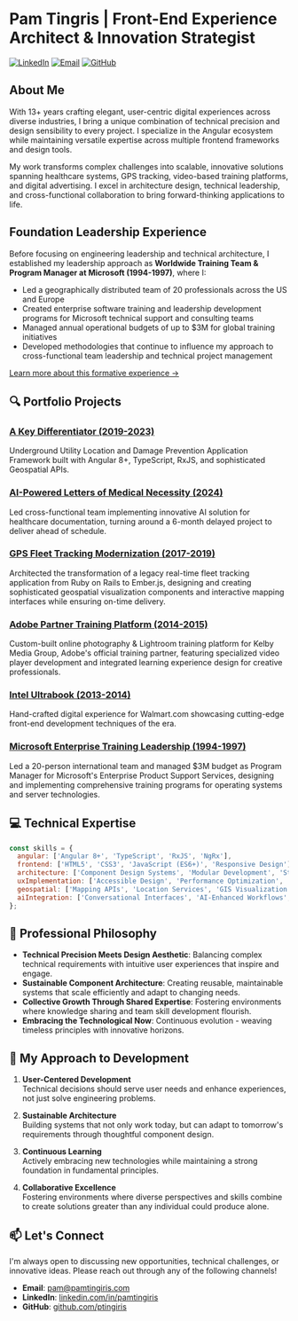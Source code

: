 # Pam Tingris | Front-End Experience Architect & Innovation Strategist

[![LinkedIn](https://img.shields.io/badge/LinkedIn-Connect-blue)](https://www.linkedin.com/in/pamtingiris/)
[![Email](https://img.shields.io/badge/Email-Contact-red)](mailto:ptingiris@gmail.com)
[![GitHub](https://img.shields.io/badge/GitHub-Follow-lightgrey)](https://github.com/ptingiris)

## About Me

With 13+ years crafting elegant, user-centric digital experiences across diverse industries, I bring a unique combination of technical precision and design sensibility to every project. I specialize in the Angular ecosystem while maintaining versatile expertise across multiple frontend frameworks and design tools.

My work transforms complex challenges into scalable, innovative solutions spanning healthcare systems, GPS tracking, video-based training platforms, and digital advertising. I excel in architecture design, technical leadership, and cross-functional collaboration to bring forward-thinking applications to life.

## Foundation Leadership Experience

Before focusing on engineering leadership and technical architecture, I established my leadership approach as **Worldwide Training Team & Program Manager at Microsoft (1994-1997)**, where I:

- Led a geographically distributed team of 20 professionals across the US and Europe
- Created enterprise software training and leadership development programs for Microsoft technical support and consulting teams
- Managed annual operational budgets of up to $3M for global training initiatives
- Developed methodologies that continue to influence my approach to cross-functional team leadership and technical project management

[Learn more about this formative experience →](./6-microsoft-foundation)

## 🔍 Portfolio Projects

### [A Key Differentiator (2019-2023)](./1-key-differentiator)
Underground Utility Location and Damage Prevention Application Framework built with Angular 8+, TypeScript, RxJS, and sophisticated Geospatial APIs.

### [AI-Powered Letters of Medical Necessity (2024)](./2-ai-healthcare)
Led cross-functional team implementing innovative AI solution for healthcare documentation, turning around a 6-month delayed project to deliver ahead of schedule.

### [GPS Fleet Tracking Modernization (2017-2019)](./3-gps-fleet-tracking)
Architected the transformation of a legacy real-time fleet tracking application from Ruby on Rails to Ember.js, designing and creating sophisticated geospatial visualization components and interactive mapping interfaces while ensuring on-time delivery.

### [Adobe Partner Training Platform (2014-2015)](./4-adobe-training-partner)
Custom-built online photography & Lightroom training platform for Kelby Media Group, Adobe's official training partner, featuring specialized video player development and integrated learning experience design for creative professionals.

### [Intel Ultrabook (2013-2014)](./5-intel-ultrabook)
Hand-crafted digital experience for Walmart.com showcasing cutting-edge front-end development techniques of the era.

### [Microsoft Enterprise Training Leadership (1994-1997)](./6-microsoft-foundation)
Led a 20-person international team and managed $3M budget as Program Manager for Microsoft's Enterprise Product Support Services, designing and implementing comprehensive training programs for operating systems and server technologies.

## 💻 Technical Expertise

```javascript
const skills = {
  angular: ['Angular 8+', 'TypeScript', 'RxJS', 'NgRx'],
  frontend: ['HTML5', 'CSS3', 'JavaScript (ES6+)', 'Responsive Design'],
  architecture: ['Component Design Systems', 'Modular Development', 'State Management'],
  uxImplementation: ['Accessible Design', 'Performance Optimization', 'Interactive Experiences'],
  geospatial: ['Mapping APIs', 'Location Services', 'GIS Visualization'],
  aiIntegration: ['Conversational Interfaces', 'AI-Enhanced Workflows', 'Content Generation']
};
```

## 🧠 Professional Philosophy

- **Technical Precision Meets Design Aesthetic**: Balancing complex technical requirements with intuitive user experiences that inspire and engage.
- **Sustainable Component Architecture**: Creating reusable, maintainable systems that scale efficiently and adapt to changing needs.
- **Collective Growth Through Shared Expertise**: Fostering environments where knowledge sharing and team skill development flourish.
- **Embracing the Technological Now**: Continuous evolution - weaving timeless principles with innovative horizons.

## 🚀 My Approach to Development

1. **User-Centered Development**  
   Technical decisions should serve user needs and enhance experiences, not just solve engineering problems.

2. **Sustainable Architecture**  
   Building systems that not only work today, but can adapt to tomorrow's requirements through thoughtful component design.

3. **Continuous Learning**  
   Actively embracing new technologies while maintaining a strong foundation in fundamental principles.

4. **Collaborative Excellence**  
   Fostering environments where diverse perspectives and skills combine to create solutions greater than any individual could produce alone.

## 📫 Let's Connect

I'm always open to discussing new opportunities, technical challenges, or innovative ideas. Please reach out through any of the following channels!

- **Email**: [pam@pamtingiris.com](mailto:pam@pamtingiris.com)
- **LinkedIn**: [linkedin.com/in/pamtingiris](https://www.linkedin.com/in/pamtingiris/)
- **GitHub**: [github.com/ptingiris](https://github.com/ptingiris)
